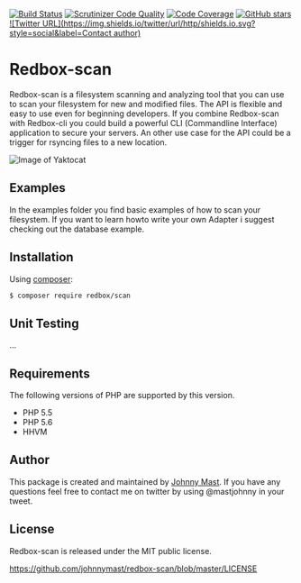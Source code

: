 [![Build Status](https://travis-ci.org/johnnymast/redbox-scan.svg?branch=master)](https://travis-ci.org/johnnymast/redbox-scan) 
[![Scrutinizer Code Quality](https://scrutinizer-ci.com/g/johnnymast/redbox-scan/badges/quality-score.png?b=master)](https://scrutinizer-ci.com/g/johnnymast/redbox-scan/?branch=master) 
[![Code Coverage](https://scrutinizer-ci.com/g/johnnymast/redbox-scan/badges/coverage.png?b=master)](https://scrutinizer-ci.com/g/johnnymast/redbox-scan/?branch=master)
[![GitHub stars](https://img.shields.io/badge/HHVM-Ready-green.svg)](http://hhvm.com/)
[![Twitter URL](https://img.shields.io/twitter/url/http/shields.io.svg?style=social&label=Contact author)](https://twitter.com/intent/tweet?text=@mastjohnny)

# Redbox-scan

Redbox-scan is a filesystem scanning and analyzing tool that you can use to scan your filesystem for new and modified files. The API is flexible and easy to use even for beginning developers.
If you combine Redbox-scan with Redbox-cli you could build a powerful CLI (Commandline Interface) application to secure your servers. An other use case for the API could be a trigger for rsyncing
files to a new location.

![Image of Yaktocat](https://raw.githubusercontent.com/johnnymast/redbox-scan/release/1.0/examples/assets/logo.png)

## Examples

In the examples folder you find basic examples of how to scan your filesystem. If you want to learn howto write your own Adapter i suggest checking out the database example.

## Installation

Using [composer](https://packagist.org/packages/redbox/scan):

```bash
$ composer require redbox/scan
```

## Unit Testing 
...


## Requirements

The following versions of PHP are supported by this version.

+ PHP 5.5
+ PHP 5.6
+ HHVM



## Author

This package is created and maintained by [Johnny Mast](https://github.com/johnnymast). If you have any questions feel free to contact me on twitter by using @mastjohnny in your tweet.


## License

Redbox-scan is released under the MIT public license.

<https://github.com/johnnymast/redbox-scan/blob/master/LICENSE>
 